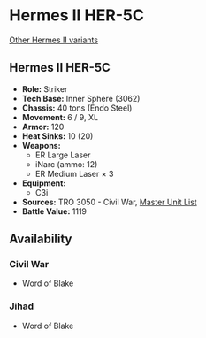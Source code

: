 # Hermes II HER-5C

[Other Hermes II variants](../hermes_ii.md)

## Hermes II HER-5C
- **Role:** Striker
- **Tech Base:** Inner Sphere (3062)
- **Chassis:** 40 tons (Endo Steel)
- **Movement:** 6 / 9, XL
- **Armor:** 120
- **Heat Sinks:** 10 (20)
- **Weapons:**
  - ER Large Laser
  - iNarc (ammo: 12)
  - ER Medium Laser × 3
- **Equipment:**
  - C3i
- **Sources:** TRO 3050 - Civil War, [Master Unit List](http://masterunitlist.info/Unit/Details/1499/hermes-ii-her-5c)
- **Battle Value:** 1119

## Availability

### Civil War
- Word of Blake

### Jihad
- Word of Blake

